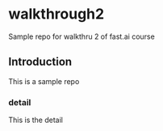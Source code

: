 # walkthrough2
Sample repo for walkthru 2 of fast.ai course

## Introduction
This is a sample repo


### detail
This is the detail
